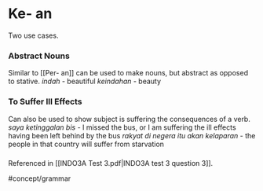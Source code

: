 # Ke- an
Two use cases.
### Abstract Nouns
Similar to [[Per- an]] can be used to make nouns, but abstract as opposed to stative.
*indah* - beautiful
*keindahan* - beauty

### To Suffer Ill Effects
Can also be used to show subject is suffering the consequences of a verb.
*saya ketinggalan bis* - I missed the bus, or I am suffering the ill effects having been left behind by the bus
*rakyat di negera itu akan kelaparan* - the people in that country will suffer from starvation
###
Referenced in [[INDO3A Test 3.pdf|INDO3A test 3 question 3]].

#concept/grammar 